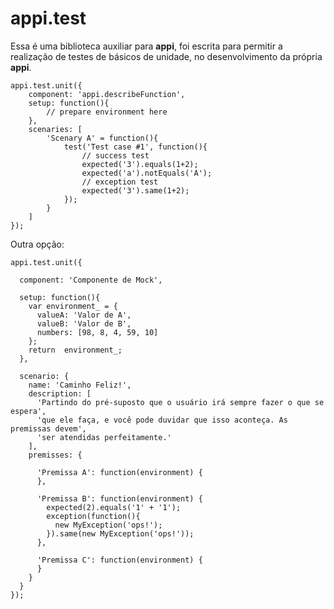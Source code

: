 # appi.test

Essa é uma biblioteca auxiliar para __appi__, foi escrita para permitir a realização de testes de básicos de unidade, no desenvolvimento da própria __appi__.

    appi.test.unit({
        component: 'appi.describeFunction',
        setup: function(){
            // prepare environment here
        },
        scenaries: [
            'Scenary A' = function(){
                test('Test case #1', function(){
                    // success test
                    expected('3').equals(1+2);
                    expected('a').notEquals('A');
                    // exception test
                    expected('3').same(1+2);
                });
            }
        ]
    });

Outra opção:

    appi.test.unit({

      component: 'Componente de Mock',

      setup: function(){
        var environment_ = {
          valueA: 'Valor de A',
          valueB: 'Valor de B',
          numbers: [98, 8, 4, 59, 10]
        };
        return  environment_;
      },

      scenario: {
        name: 'Caminho Feliz!',
        description: [
          'Partindo do pré-suposto que o usuário irá sempre fazer o que se espera',
          'que ele faça, e você pode duvidar que isso aconteça. As premissas devem',
          'ser atendidas perfeitamente.'
        ],
        premisses: {
          
          'Premissa A': function(environment) {
          },
          
          'Premissa B': function(environment) {
            expected(2).equals('1' + '1');
            exception(function(){
              new MyException('ops!');
            }).same(new MyException('ops!'));
          },
          
          'Premissa C': function(environment) {
          }
        }
      }
    });